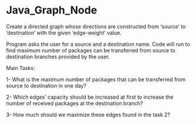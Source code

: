 # Java_Graph_Node
 Create a directed graph whose directions are constructed from ‘source’ to ‘destination’ with the given ‘edge-weight’ value.
 
Program asks the user for a source and a destination name. Code will run to find maximum number of packages can be transferred from source to destination branches provided by the user.

Main Tasks:

1- What is the maximum number of packages that can be transferred from source to destination in one day?

2- Which edges’ capacity should be increased at first to increase the number of received packages at the destination branch?

3- How much should we maximize these edges found in the task 2?
